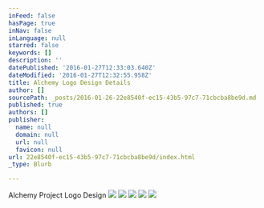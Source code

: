 ```yaml
---
inFeed: false
hasPage: true
inNav: false
inLanguage: null
starred: false
keywords: []
description: ''
datePublished: '2016-01-27T12:33:03.640Z'
dateModified: '2016-01-27T12:32:55.958Z'
title: Alchemy Logo Design Details
author: []
sourcePath: _posts/2016-01-26-22e8540f-ec15-43b5-97c7-71cbcba8be9d.md
published: true
authors: []
publisher:
  name: null
  domain: null
  url: null
  favicon: null
url: 22e8540f-ec15-43b5-97c7-71cbcba8be9d/index.html
_type: Blurb

---
```

Alchemy Project Logo Design
![](https://s3-us-west-2.amazonaws.com/the-grid-img/p/9d492c0101a6659ca70c7fa87a21df80cb9be88b.jpg)
![](https://s3-us-west-2.amazonaws.com/the-grid-img/p/857b9bf78784c7a37b099f8e47ea100dd2ac9770.jpg)
![](https://s3-us-west-2.amazonaws.com/the-grid-img/p/7595f4c6719f3a693a866e14abf301fcc213ae95.jpg)
![](https://s3-us-west-2.amazonaws.com/the-grid-img/p/72a7311df029774b569491ca5788c8170f49bf53.jpg)
![](https://s3-us-west-2.amazonaws.com/the-grid-img/p/d4cf20b3297b408dc31a72efa81544ff4b0d0341.jpg)